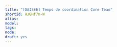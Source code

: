 ```yaml
---
title: "[DAISEE] Temps de coordination Core Team"
shortid: HJGHf7m-W
alias: 
model: 
tags: 
node: 
draft: yes
--- 
```

 
